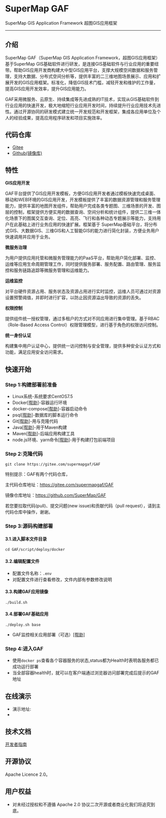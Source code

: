 # SuperMap GAF
SuperMap GIS Application Framework 超图GIS应用框架


---

## 介绍

SuperMap GAF（SuperMap GIS Application Framework，超图GIS应用框架）基于SuperMap GIS基础软件进行研发，是连接GIS基础软件与行业应用的重要纽带。帮助GIS应用开发商构建大中型GIS应用平台，支撑大规模空间数据和服务管理，支持大数据、分布式空间分析等，提供丰富的二三维地图场景展示、应用和扩展开发的GIS应用框架。标准化，降低GIS技术门槛，减轻开发和维护的工作量，提高GIS应用开发效率，提升GIS应用能力。

GAF采用微服务、云原生、持续集成等先进成熟的IT技术，实现从GIS基础软件到行业应用的快速开发，极大地缩短行业应用开发时间，持续提升行业应用技术先进性。通过开源协同的研发模式建立统一开发规范和开发框架，集成各应用单位及个人的经验成果，提高应用程序研发和项目实施效率。

## 代码仓库

- [Gitee](https://gitee.com/supermapgaf/GAF)
- [Github(镜像库)](https://github.com/SuperMap/GAF)

## 特性

**GIS应用开发**

GAF平台提供了GIS应用开发模板，方便GIS应用开发者通过模板快速完成桌面、移动和WEB环境的GIS应用开发，开发模板提供了丰富的数据资源管理和服务管理能力，提供丰富的地图开发组件，帮助用户完成各类专题图、三维场景的开发、图层的控制，框架提供方便实用的数据查询、空间分析和统计组件，提供二三维一体化场景下的图属交互查询、定位、高亮、飞行和各种动态专题展示等能力，支持用户在此基础上进行业务应用的快速扩展。框架基于 SuperMap基础平台，将分布式GIS、大数据GIS、三维GIS和人工智能GIS的能力进行简化封装，方便业务用户快速调用并应用于业务。

**微服务治理**

为用户提供应用托管和微服务管理能力的PaaS平台，帮助用户简化部署、监控、运维等应用生命周期管理工作，同时提供服务部署、服务配置、路由管理、服务监控和服务链路追踪等微服务管理和运维能力。

**运维监控**

对平台硬件资源占用、服务状态及资源占用进行实时监控，运维人员可通过对资源设置预警阈值，并即时进行扩容，以防止因资源溢出导致的资源的丢失。

**权限控制**

提供组件统一授权管理，通过多租户的方式对不同应用进行集中管理。基于RBAC（Role-Based Access Control）权限管理模型，进行基于角色的权限访问控制。

**统一身份认证**

构建集中用户认证中心，提供统一访问控制与安全管理，提供多种安全认证方式和功能，满足应用安全访问需求。



## 快速开始



### Step 1:构建部署前准备

- Linux系统-系统要求CentOS7.5
- Docker[[帮助]](script/deploy/docker/README.md#docker)-容器运行环境
- docker-compose[[帮助]](script/deploy/docker/README.md#docker-compose)-容器启动命令
- psql[[帮助]](script/deploy/docker/README.md#psql)-数据库的脚本运行命令
- Git[[帮助]](script/deploy/docker/README.md#git)-用与克隆代码
- Java[[帮助]](script/deploy/docker/README.md#java)-用于Maven构建
- Maven[[帮助]](script/deploy/docker/README.md#maven)-后端应用构建工具
- node.js环境、yarn命令[[帮助]](script/deploy/docker/README.md#node-yarn)-用于构建打包前端项目

### Step 2:克隆代码

`git clone https://gitee.com/supermapgaf/GAF`

特别提示：GAF有两个代码仓库，

主代码仓库地址：https://gitee.com/supermapgaf/GAF

镜像仓库地址：https://github.com/SuperMap/GAF

若您要拉取代码(pull)、提交问题(new issue)和贡献代码（pull request），请到主代码仓库中操作，谢谢。


### Step 3:源码构建部署

#### 3.1.进入脚本文件目录

`cd GAF/script/deploy/docker`

#### 3.2.编辑配置文件

- 配置文件名称：`.env`
- 对配置文件进行查看修改，文件内部有参数修改说明


#### 3.3.构建GAF应用镜像

`./build.sh`

#### 3.4.部署GAF基础应用

`./deploy.sh base`

- GAF监控相关应用部署（可选）[[帮助]](script/deploy/docker/README.md#GAF-MONITOR) 

### Step 4:进入GAF
- 使用`docker ps`查看各个容器服务的状态,status都为Health时表明各服务都已成功运行部署
- 当全部容器health时，就可以在客户端通过浏览器访问部署完成后提示的GAF地址


## 在线演示

- 演示地址:
- 

## 技术文档

[开发者指南](https://gitee.com/supermapgaf/GAF/wikis)

## 开源协议
Apache Licence 2.0。

## 用户权益

- 对未经过授权和不遵循 Apache 2.0 协议二次开源或者商业化我们将追究到底。






